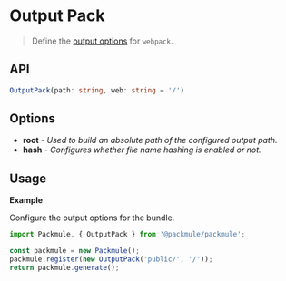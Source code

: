 # Output Pack
> Define the [output options](https://webpack.js.org/configuration/output/) for `webpack`.

## API
```ts
OutputPack(path: string, web: string = '/')
```

## Options
* **root** - *Used to build an absolute path of the configured output path.*
* **hash** - *Configures whether file name hashing is enabled or not.*

## Usage

**Example**

Configure the output options for the bundle.

```ts
import Packmule, { OutputPack } from '@packmule/packmule';

const packmule = new Packmule();
packmule.register(new OutputPack('public/', '/'));
return packmule.generate();
```
